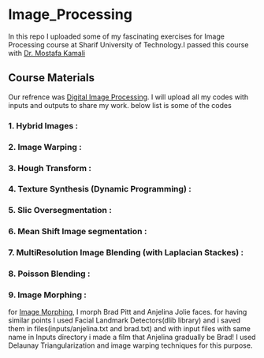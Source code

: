 # Image_Processing
In this repo I uploaded some of my fascinating exercises for Image Processing course at Sharif University of Technology.I passed this course with [Dr. Mostafa Kamali](https://scholar.google.com/citations?user=nd2wWvoAAAAJ&hl=en)
## Course Materials 
Our refrence was [Digital Image Processing](https://www.amazon.com/Digital-Image-Processing-Rafael-Gonzalez/dp/0133356728). I will upload all my codes with inputs and outputs to share my work. below list is some of the codes
### 1. Hybrid Images :
### 2. Image Warping :
### 3. Hough Transform :
### 4. Texture Synthesis (Dynamic Programming) :
### 5. Slic Oversegmentation :
### 6. Mean Shift Image segmentation :
### 7. MultiResolution Image Blending (with Laplacian Stackes) :
### 8. Poisson Blending :
### 9. Image Morphing :
  for [Image Morphing](https://learnopencv.com/face-morph-using-opencv-cpp-python/), I morph Brad Pitt and Anjelina Jolie faces. for having similar points I used Facial Landmark     Detectors(dlib library) and i saved them in files(inputs/anjelina.txt and brad.txt) and with input files with same name in Inputs directory i made a film that Anjelina gradually   be Brad!
  I used Delaunay Triangularization and image warping techniques for this purpose.

 
 




